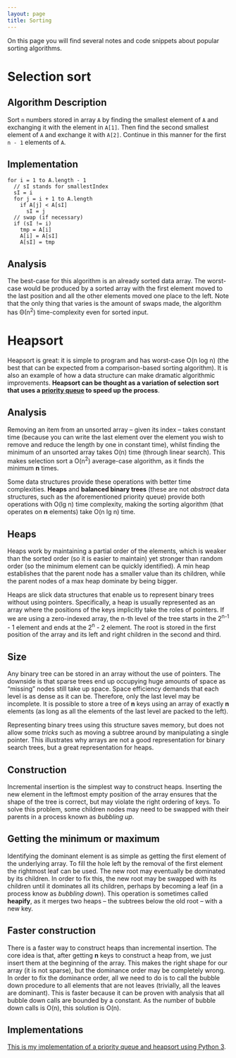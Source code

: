 ```yaml
---
layout: page
title: Sorting
---
```


On this page you will find several notes and code snippets about popular
sorting algorithms.

# Selection sort

## Algorithm Description
Sort `n` numbers stored in array `A` by finding the smallest element of `A` and
exchanging it with the element in `A[1]`. Then find the second smallest element
of `A` and exchange it with `A[2]`. Continue in this manner for the first `n -
1` elements of `A`.

## Implementation

    for i = 1 to A.length - 1
      // sI stands for smallestIndex
      sI = i
      for j = i + 1 to A.length
        if A[j] < A[sI]
          sI = j
      // swap (if necessary)
      if (sI != i)
        tmp = A[i]
        A[i] = A[sI]
        A[sI] = tmp

## Analysis
The best-case for this algorithm is an already sorted data
array. The worst-case would be produced by a sorted array with the first element
moved to the last position and all the other elements moved one place to the
left. Note that the only thing that varies is the amount of swaps made, the
algorithm has Θ(n<sup>2</sup>) time-complexity even for sorted input.

# Heapsort

Heapsort is great: it is simple to program and has worst-case O(n log n) (the
best that can be expected from a comparison-based sorting algorithm). It is also
an example of how a data structure can make dramatic algorithmic improvements.
**Heapsort can be thought as a variation of selection sort that uses a [priority
queue](https://en.wikipedia.org/wiki/Priority_queue "Wikipedia article") to
speed up the process**.

## Analysis

Removing an item from an unsorted array – given its index – takes constant time
(because you can write the last element over the element you wish to remove and
reduce the length by one in constant time), whilst finding the minimum of an
unsorted array takes O(n) time (through linear search). This makes selection
sort a O(n<sup>2</sup>) average-case algorithm, as it finds the minimum **n**
times.

Some data structures provide these operations with better time complexities.
**Heaps** and **balanced binary trees** (these are not _abstract_ data
structures, such as the aforementioned priority queue) provide both operations
with O(lg n) time complexity, making the sorting algorithm (that operates on
**n** elements) take O(n lg n) time.

## Heaps

Heaps work by maintaining a partial order of the elements, which is weaker than
the sorted order (so it is easier to maintain) yet stronger than random order
(so the minimum element can be quickly identified). A min heap establishes that
the parent node has a smaller value than its children, while the parent nodes
of a max heap dominate by being bigger.

Heaps are slick data structures that enable us to represent binary trees
without using pointers. Specifically, a heap is usually represented as an array
where the positions of the keys implicitly take the roles of pointers. If we
are using a zero-indexed array, the n-th level of the tree starts in the
2<sup>n-1</sup> - 1 element and ends at the 2<sup>n</sup> - 2 element. The root
is stored in the first position of the array and its left and right children in
the second and third.

## Size

Any binary tree can be stored in an array without the use of pointers. The
downside is that sparse trees end up occupying huge amounts of space as
“missing” nodes still take up space. Space efficiency demands that each level
is as dense as it can be. Therefore, only the last level may be incomplete. It
is possible to store a tree of **n** keys using an array of exactly **n**
elements (as long as all the elements of the last level are packed to the
left).

Representing binary trees using this structure saves memory, but does not allow
some _tricks_ such as moving a subtree around by manipulating a single pointer.
This illustrates why arrays are not a good representation for binary search
trees, but a great representation for heaps.

## Construction

Incremental insertion is the simplest way to construct heaps. Inserting the new
element in the leftmost empty position of the array ensures that the shape of
the tree is correct, but may violate the right ordering of keys. To solve this
problem, some children nodes may need to be swapped with their parents in a
process known as _bubbling up_.

## Getting the minimum or maximum

Identifying the dominant element is as simple as getting the first element of
the underlying array. To fill the hole left by the removal of the first element
the rightmost leaf can be used. The new root may eventually be dominated by its
children. In order to fix this, the new root may be swapped with its children
until it dominates all its children, perhaps by becoming a leaf (in a process
know as _bubbling down_). This operation is sometimes called **heapify**, as it
merges two heaps – the subtrees below the old root – with a new key.

## Faster construction

There is a faster way to construct heaps than incremental insertion. The core
idea is that, after getting **n** keys to construct a heap from, we just insert
them at the beginning of the array. This makes the right shape for our array
(it is not sparse), but the dominance order may be completely wrong. In order
to fix the dominance order, all we need to do is to call the bubble down
procedure to all elements that are not leaves (trivially, all the leaves are
dominant).
This is faster because it can be proven with analysis that all bubble down
calls are bounded by a constant. As the number of bubble down calls is O(n),
this solution is O(n).

## Implementations

[This is my implementation of a priority queue and heapsort using Python 3](https://github.com/bernardosulzbach/algorithms-and-data-structures/blob/master/python/priority-queue/priority_queue.py).
